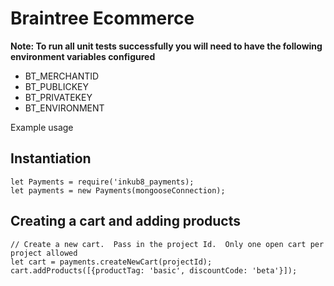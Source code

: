 # Braintree Ecommerce

**Note: To run all unit tests successfully you will need to have the following environment variables configured**

* BT_MERCHANTID
* BT_PUBLICKEY
* BT_PRIVATEKEY
* BT_ENVIRONMENT

Example usage
## Instantiation
```
let Payments = require('inkub8_payments);
let payments = new Payments(mongooseConnection);
```

## Creating a cart and adding products
```
// Create a new cart.  Pass in the project Id.  Only one open cart per project allowed
let cart = payments.createNewCart(projectId);
cart.addProducts([{productTag: 'basic', discountCode: 'beta'}]);





